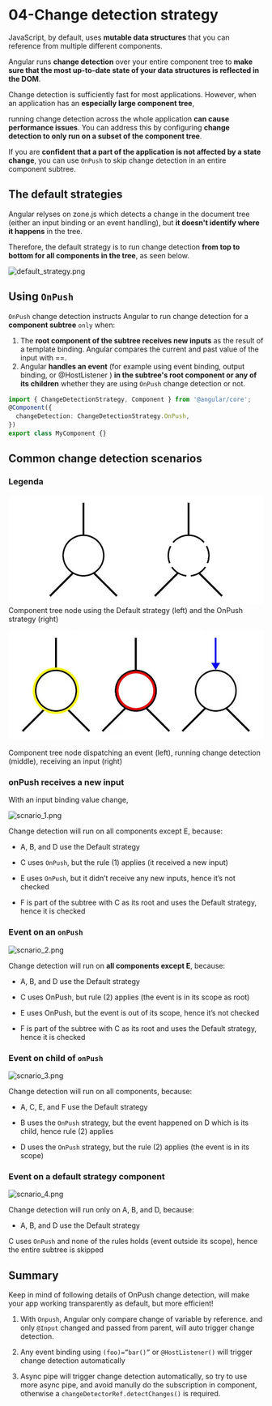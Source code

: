# 04-Change detection strategy

JavaScript, by default, uses **mutable data structures** that you can reference from multiple different components. 

Angular runs **change detection** over your entire component tree to **make sure that the most up-to-date state of your data structures is reflected in the DOM**.

Change detection is sufficiently fast for most applications. However, when an application has an **especially large component tree**, 

running change detection across the whole application **can cause performance issues**. 
You can address this by configuring **change detection to only run on a subset of the component tree**.

If you are **confident that a part of the application is not affected by a state change**, you can use `OnPush` 
to skip change detection in an entire component subtree.

## The default strategies

Angular relyses on zone.js which detects a change in the document tree (either an input binding
or an event handling), but **it doesn't identify where it happens** in the tree.

Therefore, the default strategy is to run change detection **from top to bottom for all components in the tree**, as seen below.

![default_strategy.png](img%2Fdefault_strategy.png)

## Using `OnPush`

`OnPush` change detection instructs Angular to run change detection for a **component subtree** `only` when:

1. The **root component of the subtree receives new inputs** as the result of a template binding. Angular compares the current and past value of the input with ==.
1. Angular **handles an event** (for example using event binding, output binding, or @HostListener ) **in the subtree's root component or any of its children** whether they are using `OnPush` change detection or not.

```typescript
import { ChangeDetectionStrategy, Component } from '@angular/core';
@Component({
  changeDetection: ChangeDetectionStrategy.OnPush,
})
export class MyComponent {}
```


## Common change detection scenarios

### Legenda

![legenda_01.png](img%2Flegenda_01.png)
Component tree node using the Default strategy (left) and the OnPush strategy (right)

![legenda_02.png](img%2Flegenda_02.png)

Component tree node dispatching an event (left), running change detection (middle), receiving an input (right)

### onPush receives a new input

With an input binding value change,  

![scnario_1.png](img%2Fscnario_1.png)

Change detection will run on all components except E, because:

* A, B, and D use the Default strategy

* C uses `OnPush`, but the rule (1) applies (it received a new input)

* E uses `OnPush`, but it didn’t receive any new inputs, hence it’s not checked

* F is part of the subtree with C as its root and uses the Default strategy, hence it is checked

### Event on an `onPush`

![scnario_2.png](img%2Fscnario_2.png)

Change detection will run on **all components except E**, because:

* A, B, and D use the Default strategy

* C uses OnPush, but rule (2) applies (the event is in its scope as root)

* E uses OnPush, but the event is out of its scope, hence it’s not checked

* F is part of the subtree with C as its root and uses the Default strategy, hence it is checked

### Event on child of `onPush`

![scnario_3.png](img%2Fscnario_3.png)

Change detection will run on all components, because:

* A, C, E, and F use the Default strategy

* B uses the `OnPush` strategy, but the event happened on D which is its child, hence rule (2) applies

* D uses the `OnPush` strategy, but the rule (2) applies (the event is in its scope)


### Event on a default strategy component

![scnario_4.png](img%2Fscnario_4.png)

Change detection will run only on A, B, and D, because:

* A, B, and D use the Default strategy

C uses `OnPush` and none of the rules holds (event outside its scope), hence the entire subtree is skipped

## Summary 

Keep in mind of following details of OnPush change detection, will make your app working transparently as default, but more efficient!

1. With `Onpush`, Angular only compare change of variable by reference. and only `@Input` changed and passed from parent, will auto trigger change detection.

2. Any event binding using `(foo)=”bar()”` or `@HostListener()` will trigger change detection automatically

3. Async pipe will trigger change detection automatically, so try to use more async pipe, and avoid manully do the subscription in component, otherwise a `changeDetectorRef.detectChanges()` is required.